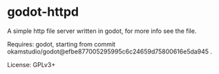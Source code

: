 # godot-httpd

A simple http file server written in godot, for more info see the file.

Requires: godot, starting from commit okamstudio/godot@efbe877005295995c6c24659d75800616e5da945 .

License: GPLv3+
